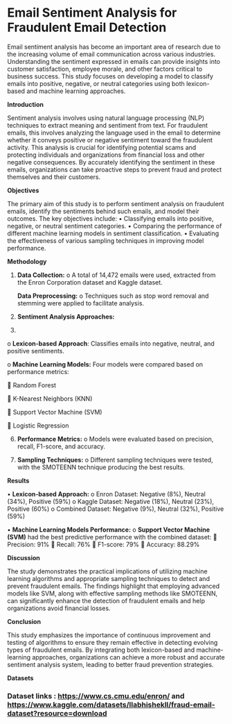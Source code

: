 # Email Sentiment Analysis for Fraudulent Email Detection

Email sentiment analysis has become an important area of research due to the increasing volume of email communication across various industries. Understanding the sentiment expressed in emails can provide insights into customer satisfaction, employee morale, and other factors critical to business success. This study focuses on developing a model to classify emails into positive, negative, or neutral categories using both lexicon-based and machine learning approaches.

**Introduction**

Sentiment analysis involves using natural language processing (NLP) techniques to extract meaning and sentiment from text. For fraudulent emails, this involves analyzing the language used in the email to determine whether it conveys positive or negative sentiment toward the fraudulent activity. This analysis is crucial for identifying potential scams and protecting individuals and organizations from financial loss and other negative consequences. By accurately identifying the sentiment in these emails, organizations can take proactive steps to prevent fraud and protect themselves and their customers.

**Objectives**

The primary aim of this study is to perform sentiment analysis on fraudulent emails, identify the sentiments behind such emails, and model their outcomes. The key objectives include:
•	Classifying emails into positive, negative, or neutral sentiment categories.
•	Comparing the performance of different machine learning models in sentiment classification.
•	Evaluating the effectiveness of various sampling techniques in improving model performance.

**Methodology**

1.	**Data Collection:**
o	A total of 14,472 emails were used, extracted from the Enron Corporation dataset and Kaggle dataset.

	**Data Preprocessing:**
o	Techniques such as stop word removal and stemming were applied to facilitate analysis.

4.	**Sentiment Analysis Approaches:**
5.	
o	**Lexicon-based Approach**: Classifies emails into negative, neutral, and positive sentiments.

o	**Machine Learning Models:** Four models were compared based on performance metrics:

	Random Forest

	K-Nearest Neighbors (KNN)

	Support Vector Machine (SVM)

	Logistic Regression

6.	**Performance Metrics:**
o	Models were evaluated based on precision, recall, F1-score, and accuracy.

7.	**Sampling Techniques:**
o	Different sampling techniques were tested, with the SMOTEENN technique producing the best results.

**Results**

•	**Lexicon-based Approach:**
o	Enron Dataset: Negative (8%), Neutral (34%), Positive (59%)
o	Kaggle Dataset: Negative (18%), Neutral (23%), Positive (60%)
o	Combined Dataset: Negative (9%), Neutral (32%), Positive (59%)

•	**Machine Learning Models Performance:**
o	**Support Vector Machine (SVM)** had the best predictive performance with the combined dataset:
	Precision: 91%
	Recall: 76%
	F1-score: 79%
	Accuracy: 88.29%

**Discussion**

The study demonstrates the practical implications of utilizing machine learning algorithms and appropriate sampling techniques to detect and prevent fraudulent emails. The findings highlight that employing advanced models like SVM, along with effective sampling methods like SMOTEENN, can significantly enhance the detection of fraudulent emails and help organizations avoid financial losses.

**Conclusion**

This study emphasizes the importance of continuous improvement and testing of algorithms to ensure they remain effective in detecting evolving types of fraudulent emails. By integrating both lexicon-based and machine-learning approaches, organizations can achieve a more robust and accurate sentiment analysis system, leading to better fraud prevention strategies.

**Datasets**

### Dataset links : https://www.cs.cmu.edu/enron/ and  https://www.kaggle.com/datasets/llabhishekll/fraud-email-dataset?resource=download


